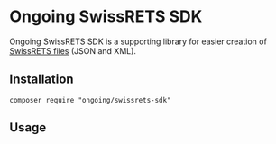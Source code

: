 # Ongoing SwissRETS SDK

Ongoing SwissRETS SDK is a supporting library for easier creation of [SwissRETS files](https://swissrets.ch/) (JSON and XML).

## Installation

```
composer require "ongoing/swissrets-sdk"
```


## Usage
